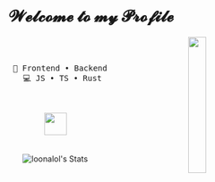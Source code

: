   <h1 align="center"> 𝓦𝓮𝓵𝓬𝓸𝓶𝓮 𝓽𝓸 𝓶𝔂 𝓟𝓻𝓸𝓯𝓲𝓵𝓮 </h1>
<div align="center">
<img src="https://is1-ssl.mzstatic.com/image/thumb/Features124/v4/e9/5e/93/e95e932c-4067-2c1f-bcba-156e13f27a9c/U0RULU1TLVdXLUxpbF9VemlfVmVydF92MDctQURBTV9JRD0xNTAyNzA3MzgwLnBuZw.png/2048x2732ss.jpg" width="25%" align="right" />

<br><br>
<pre>
   💼 Frontend • Backend 
   💻 JS • TS • Rust
</pre>
<br><br>
<img src="https://raw.githubusercontent.com/innng/innng/master/assets/kyubey.gif" height="40" />
<br><br><br>
    ![loonalol's Stats](https://github-readme-stats.vercel.app/api?username=loonalol&theme=tokyonight&show_icons=true&hide_border=true&count_private=true)

</div>
